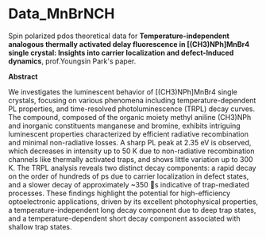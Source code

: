 # Data_MnBrNCH

Spin polarized pdos theoretical data for **Temperature-independent analogous thermally activated delay fluorescence in [(CH3)NPh]MnBr4 single crystal: Insights into carrier localization and defect-Induced dynamics**, prof.Youngsin Park's paper.


**Abstract**

We investigates the luminescent behavior of [(CH3)NPh]MnBr4 single crystals, focusing on various phenomena including temperature-dependent PL properties, and time-resolved photoluminescence (TRPL) decay curves. The compound, composed of the organic moiety methyl aniline (CH3)NPh and inorganic constituents manganese and bromine, exhibits intriguing luminescent properties characterized by efficient radiative recombination and minimal non-radiative losses. A sharp PL peak at 2.35 eV is observed, which decreases in intensity up to 50 K due to non-radiative recombination channels like thermally activated traps, and shows little variation up to 300 K. The TRPL analysis reveals two distinct decay components: a rapid decay on the order of hundreds of ps due to carrier localization in defect states, and a slower decay of approximately ~350 s indicative of trap-mediated processes. These findings highlight the potential for high-efficiency optoelectronic applications, driven by its excellent photophysical properties, a temperature-independent long decay component due to deep trap states, and a temperature-dependent short decay component associated with shallow trap states. 
